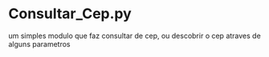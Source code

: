 # Consultar_Cep.py
um simples modulo que faz consultar de cep, ou descobrir o cep atraves de alguns parametros
